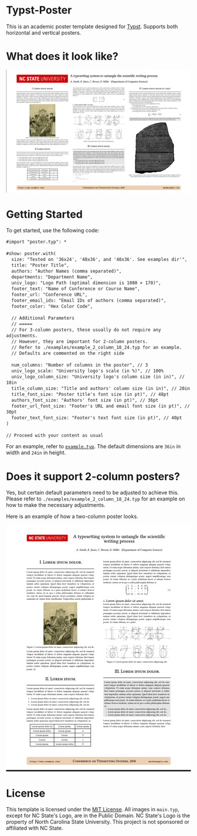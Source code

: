 # Typst-Poster

This is an academic poster template designed for [Typst](https://github.com/typst/typst). Supports both horizontal and vertical posters.

# What does it look like?

![Example of a horizotal poster](./images/readme_horizontal.png)

# Getting Started

To get started, use the following code:

```typ
#import "poster.typ": *

#show: poster.with(
  size: "Tested on '36x24', '48x36', and '48x36'. See examples dir'",
  title: "Poster Title",
  authors: "Author Names (comma separated)",
  departments: "Department Name",
  univ_logo: "Logo Path (optimal dimension is 1080 × 170)",
  footer_text: "Name of Conference or Course Name",
  footer_url: "Conference URL",
  footer_email_ids: "Email IDs of authors (comma separated)",
  footer_color: "Hex Color Code",

  // Additional Parameters
  // =====
  // For 3-column posters, these usually do not require any adjustments.
  // However, they are important for 2-column posters.
  // Refer to ./examples/example_2_column_18_24.typ for an example.
  // Defaults are commented on the right side

  num_columns: "Number of columns in the poster", // 3
  univ_logo_scale: "University logo's scale (in %)", // 100%
  univ_logo_column_size: "University logo's column size (in in)", // 10in
  title_column_size: "Title and authors' column size (in in)", // 20in
  title_font_size: "Poster title's font size (in pt)", // 48pt
  authors_font_size: "Authors' font size (in pt)", // 36pt
  footer_url_font_size: "Footer's URL and email font size (in pt)", // 30pt
  footer_text_font_size: "Footer's text font size (in pt)", // 40pt
)

// Proceed with your content as usual
```

For an example, refer to [`example.typ`](https://github.com/pncnmnp/typst-poster/blob/master/examples/example.typ). The default dimensions are `36in` in width and `24in` in height.

# Does it support 2-column posters?

Yes, but certain default parameters need to be adjusted to achieve this. Please refer to `./examples/example_2_column_18_24.typ` for an example on how to make the necessary adjustments.

Here is an example of how a two-column poster looks.

![Example of a horizotal poster](./images/readme_vertical.png)

# License

This template is licensed under the [MIT License](https://github.com/pncnmnp/typst-poster/blob/master/LICENSE).
All images in `main.typ`, except for NC State's Logo, are in the Public Domain.
NC State's Logo is the property of North Carolina State University.
This project is not sponsored or affiliated with NC State.
